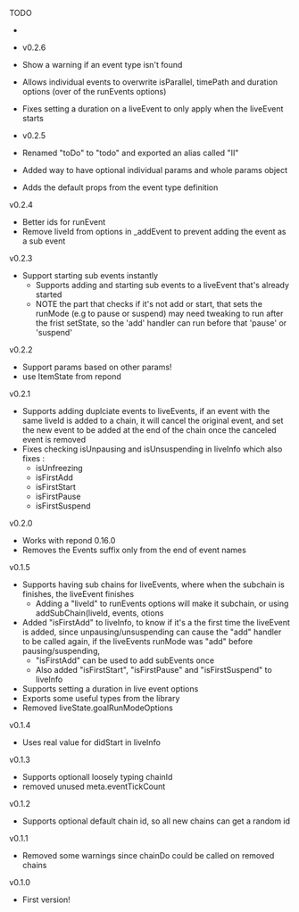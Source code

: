 TODO

-

- v0.2.6
- Show a warning if an event type isn't found
- Allows individual events to overwrite isParallel, timePath and duration options (over of the runEvents options)
- Fixes setting a duration on a liveEvent to only apply when the liveEvent starts

- v0.2.5
- Renamed "toDo" to "todo" and exported an alias called "II"
- Added way to have optional individual params and whole params object
- Adds the default props from the event type definition

v0.2.4

- Better ids for runEvent
- Remove liveId from options in \_addEvent to prevent adding the event as a sub event

v0.2.3

- Support starting sub events instantly
  - Supports adding and starting sub events to a liveEvent that's already started
  - NOTE the part that checks if it's not add or start, that sets the runMode (e.g to pause or suspend) may need tweaking to run after the frist setState, so the 'add' handler can run before that 'pause' or 'suspend'

v0.2.2

- Support params based on other params!
- use ItemState from repond

v0.2.1

- Supports adding duplciate events to liveEvents, if an event with the same liveId is added to a chain, it will cancel the original event, and set the new event to be added at the end of the chain once the canceled event is removed
- Fixes checking isUnpausing and isUnsuspending in liveInfo which also fixes :
  - isUnfreezing
  - isFirstAdd
  - isFirstStart
  - isFirstPause
  - isFirstSuspend

v0.2.0

- Works with repond 0.16.0
- Removes the Events suffix only from the end of event names

v0.1.5

- Supports having sub chains for liveEvents, where when the subchain is finishes, the liveEvent finishes
  - Adding a "liveId" to runEvents options will make it subchain, or using addSubChain(liveId, events, otions
- Added "isFirstAdd" to liveInfo, to know if it's a the first time the liveEvent is added, since unpausing/unsuspending can cause the "add" handler to be called again, if the liveEvents runMode was "add" before pausing/suspending,
  - "isFirstAdd" can be used to add subEvents once
  - Also added "isFirstStart", "isFirstPause" and "isFirstSuspend" to liveInfo
- Supports setting a duration in live event options
- Exports some useful types from the library
- Removed liveState.goalRunModeOptions

v0.1.4

- Uses real value for didStart in liveInfo

v0.1.3

- Supports optionall loosely typing chainId
- removed unused meta.eventTickCount

v0.1.2

- Supports optional default chain id, so all new chains can get a random id

v0.1.1

- Removed some warnings since chainDo could be called on removed chains

v0.1.0

- First version!
